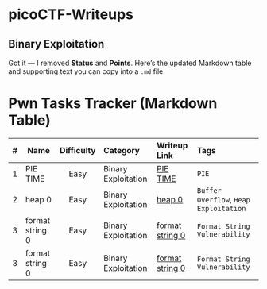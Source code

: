 # picoCTF-Writeups

## Binary Exploitation

Got it — I removed **Status** and **Points**. Here’s the updated Markdown table and supporting text you can copy into a `.md` file.

# Pwn Tasks Tracker (Markdown Table)

|   # | Name            | Difficulty | Category            | Writeup Link                                                             | Tags                                   |
| --: | --------------- | :--------: | :------------------ | :----------------------------------------------------------------------- | :------------------------------------- |
|   1 | PIE TIME        |    Easy    | Binary Exploitation | [PIE TIME](./Binary%20Exploitation/PIE%20TIME/README.md)                 | `PIE`                                  |
|   2 | heap 0          |    Easy    | Binary Exploitation | [heap 0](./Binary%20Exploitation/heap%200/README.md)                     | `Buffer Overflow`, `Heap Exploitation` |
|   3 | format string 0 |    Easy    | Binary Exploitation | [format string 0](./Binary%20Exploitation/format%20string%200/README.md) | `Format String Vulnerability`          |
|   3 | format string 0 |    Easy    | Binary Exploitation | [format string 0](./Binary%20Exploitation/format%20string%200/README.md) | `Format String Vulnerability`          |
